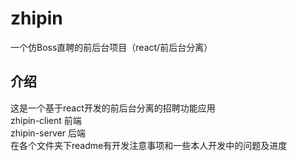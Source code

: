 # zhipin
一个仿Boss直聘的前后台项目（react/前后台分离）

## 介绍
这是一个基于react开发的前后台分离的招聘功能应用  
zhipin-client 前端  
zhipin-server 后端  
在各个文件夹下readme有开发注意事项和一些本人开发中的问题及进度  
